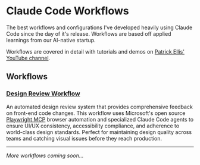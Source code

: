 # Claude Code Workflows
The best workflows and configurations I've developed heavily using Claude Code since the day of it's release. Workflows are based off applied learnings from our AI-native startup. 

Workflows are covered in detail with tutorials and demos on [Patrick Ellis' YouTube channel](https://www.youtube.com/@PatrickOakleyEllis).

## Workflows

### [Design Review Workflow](./design-review/)
An automated design review system that provides comprehensive feedback on front-end code changes. This workflow uses Microsoft's open source [Playwright MCP](https://github.com/microsoft/playwright-mcp) browser automation and specialized Claude Code agents to ensure UI/UX consistency, accessibility compliance, and adherence to world-class design standards. Perfect for maintaining design quality across teams and catching visual issues before they reach production.

---

*More workflows coming soon...*
